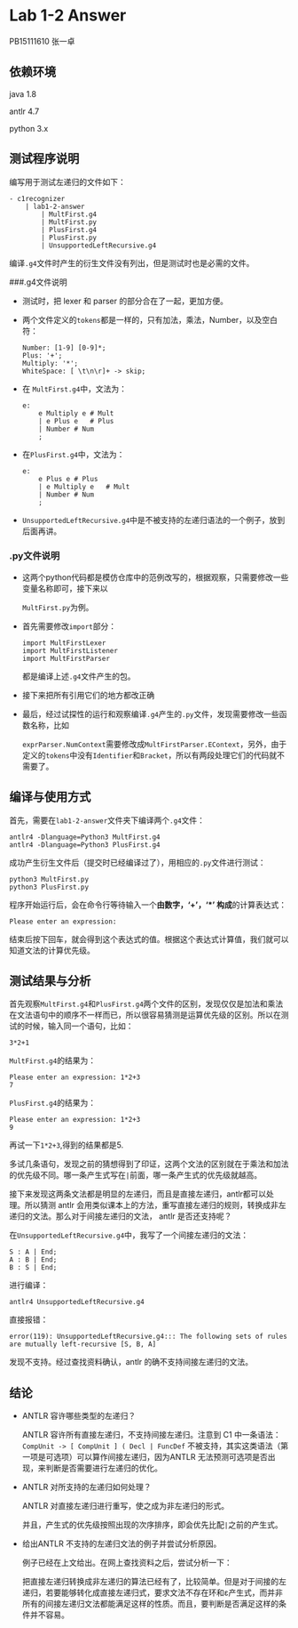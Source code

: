 # Lab 1-2 Answer

PB15111610 张一卓

## 依赖环境

java 1.8

antlr 4.7

python 3.x

## 测试程序说明

编写用于测试左递归的文件如下：

```
- c1recognizer
	| lab1-2-answer
		| MultFirst.g4
		| MultFirst.py
		| PlusFirst.g4
		| PlusFirst.py
		| UnsupportedLeftRecursive.g4
```

编译``.g4``文件时产生的衍生文件没有列出，但是测试时也是必需的文件。

###.g4文件说明

- 测试时，把 lexer 和 parser 的部分合在了一起，更加方便。

- 两个文件定义的``tokens``都是一样的，只有加法，乘法，Number，以及空白符：

  ```
  Number: [1-9] [0-9]*;
  Plus: '+';
  Multiply: '*';
  WhiteSpace: [ \t\n\r]+ -> skip;
  ```

- 在 ``MultFirst.g4``中，文法为：

  ```
  e:
      e Multiply e # Mult
      | e Plus e   # Plus
      | Number # Num
      ;
  ```



- 在``PlusFirst.g4``中，文法为：

  ```
  e:
      e Plus e # Plus
      | e Multiply e   # Mult
      | Number # Num
      ;
  ```


- ``UnsupportedLeftRecursive.g4``中是不被支持的左递归语法的一个例子，放到后面再讲。

### .py文件说明

- 这两个python代码都是模仿仓库中的范例改写的，根据观察，只需要修改一些变量名称即可，接下来以

  ``MultFirst.py``为例。

- 首先需要修改``import``部分：

  ```
  import MultFirstLexer
  import MultFirstListener
  import MultFirstParser
  ```

  都是编译上述``.g4``文件产生的包。

- 接下来把所有引用它们的地方都改正确


- 最后，经过试探性的运行和观察编译``.g4``产生的``.py``文件，发现需要修改一些函数名称，比如

  ``exprParser.NumContext``需要修改成``MultFirstParser.EContext``，另外，由于定义的``tokens``中没有``Identifier``和``Bracket``，所以有两段处理它们的代码就不需要了。

## 编译与使用方式

首先，需要在``lab1-2-answer``文件夹下编译两个``.g4``文件：

```shell
antlr4 -Dlanguage=Python3 MultFirst.g4
antlr4 -Dlanguage=Python3 PlusFirst.g4
```

成功产生衍生文件后（提交时已经编译过了），用相应的``.py``文件进行测试：

```shell
python3 MultFirst.py
python3 PlusFirst.py
```

程序开始运行后，会在命令行等待输入一个**由数字，‘+’，‘*’ 构成**的计算表达式：

```
Please enter an expression:
```

结束后按下回车，就会得到这个表达式的值。根据这个表达式计算值，我们就可以知道文法的计算优先级。

## 测试结果与分析

首先观察``MultFirst.g4``和``PlusFirst.g4``两个文件的区别，发现仅仅是加法和乘法在文法语句中的顺序不一样而已，所以很容易猜测是运算优先级的区别。所以在测试的时候，输入同一个语句，比如：

```
3*2+1
```

``MultFirst.g4``的结果为：

```
Please enter an expression: 1*2+3
7
```

``PlusFirst.g4``的结果为：

```
Please enter an expression: 1*2+3
9
```

再试一下``1*2+3``,得到的结果都是5.

多试几条语句，发现之前的猜想得到了印证，这两个文法的区别就在于乘法和加法的优先级不同。哪一条产生式写在``|``前面，哪一条产生式的优先级就越高。

接下来发现这两条文法都是明显的左递归，而且是直接左递归，antlr都可以处理。所以猜测 antlr 会用类似课本上的方法，重写直接左递归的规则，转换成非左递归的文法。那么对于间接左递归的文法， antlr 是否还支持呢？

在``UnsupportedLeftRecursive.g4``中，我写了一个间接左递归的文法：

```
S : A | End;
A : B | End;
B : S | End;
```

进行编译：

```
antlr4 UnsupportedLeftRecursive.g4
```

直接报错：

```
error(119): UnsupportedLeftRecursive.g4::: The following sets of rules are mutually left-recursive [S, B, A]
```

发现不支持。经过查找资料确认，antlr 的确不支持间接左递归的文法。

## 结论

- ANTLR 容许哪些类型的左递归？

  ANTLR 容许所有直接左递归，不支持间接左递归。注意到 C1 中一条语法：``CompUnit -> [ CompUnit ] ( Decl | FuncDef`` 不被支持，其实这类语法（第一项是可选项）可以算作间接左递归，因为ANTLR 无法预测可选项是否出现，来判断是否需要进行左递归的优化。

- ANTLR 对所支持的左递归如何处理？

  ANTLR 对直接左递归进行重写，使之成为非左递归的形式。

  并且，产生式的优先级按照出现的次序排序，即会优先比配``|``之前的产生式。

- 给出ANTLR 不支持的左递归文法的例子并尝试分析原因。

  例子已经在上文给出。在网上查找资料之后，尝试分析一下：

  把直接左递归转换成非左递归的算法已经有了，比较简单。但是对于间接的左递归，若要能够转化成直接左递归式，要求文法不存在环和ε产生式，而并非所有的间接左递归文法都能满足这样的性质。而且，要判断是否满足这样的条件并不容易。

